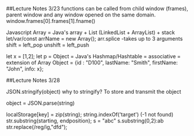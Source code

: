 ##Lecture Notes 3/23
functions can be called from child window (frames), parent window and any window opened on the same domain. 
window.frames[0].frames[1].fname()

Javascript Array = Java's array + List (LinkedList + ArrayList) + stack 
let/var/const arrName = new Array(); 
arr.splice -takes up to 3 arguments
shift = left_pop
unshift = left_push

let x = [1,2];
let p =
Object = Java's Hashmap/Hashtable = associative = extension of Array
Object = {id : "D100", lastName: "Smith", firstName: "John", info: x};

##Lecture Notes 3/28

JSON.stringify(object)
why to stringify? To store and transmit the object

object = JSON.parse(string)

localStorage[key] = zip(string);
string.indexOf('target') (-1 not found)
str.substring(starting, endposition);
s = "abc"
s.substring(0,2):ab
str.replace(/reg/ig,"dfd");
